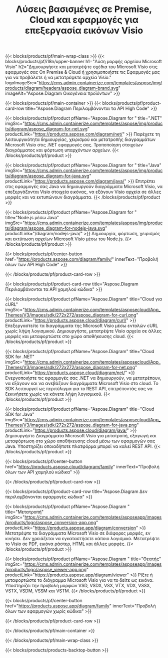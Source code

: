 ﻿---
title: Λύσεις βασισμένες σε Premise, Cloud και εφαρμογές για επεξεργασία εικόνων Visio 
weight: 1110
url: /el/
description: Δημιουργήστε, επεξεργαστείτε και μετατρέψτε σχέδια της Microsoft Visio μέσω API High Code ή SDK που βασίζονται σε Cloud. Ή χρησιμοποιήστε τις εφαρμογές μας σε πολλές πλατφόρμες για να προβάλετε ή να μετατρέψετε αρχεία Visio.
---
{{< blocks/products/pf/main-wrap-class >}}
{{< blocks/products/pf/i18n/upper-banner h1="Λύση μορφής αρχείου Microsoft Visio" h2="Δημιουργήστε και μετατρέψτε σχέδια του Microsoft Visio στις εφαρμογές σας On Premise & Cloud ή χρησιμοποιήστε τις Εφαρμογές μας για να προβάλετε ή να μετατρέψετε αρχεία Visio." logoImageSrc="https://cms.admin.containerize.com/templates/aspose/img/products/diagram/headers/aspose_diagram-brand.svg" imageAlt="Aspose.Diagram Οικογένεια προϊόντων" >}}

{{< blocks/products/pf/main-container >}}
{{< blocks/products/pf/product-card-row title="Aspose.Diagram Περιλαμβάνονται τα API High Code" >}}

{{< blocks/products/pf/product pfName="Aspose.Diagram for " title=".NET" imgSrc="https://cms.admin.containerize.com/templates/aspose/img/products/diagram/aspose_diagram-for-net.svg" productLink="https://products.aspose.com/diagram/net/" >}}
Παρέχετε τη λειτουργικότητα δημιουργίας, χειρισμού και μετατροπής διαγραμμάτων Microsoft Visio στις .NET εφαρμογές σας. Τροποποίηση στοιχείων διαγράμματος και φόρτωση υπαρχόντων αρχείων.
{{< /blocks/products/pf/product >}}

{{< blocks/products/pf/product pfName="Aspose.Diagram for " title="Java" imgSrc="https://cms.admin.containerize.com/templates/aspose/img/products/diagram/aspose_diagram-for-java.svg" productLink="https://products.aspose.com/diagram/java/" >}}
Επιτρέπει στις εφαρμογές σας Java να δημιουργούν διαγράμματα Microsoft Visio, να επεξεργάζονται Visio στοιχεία εικόνας, να εξάγουν Visio αρχεία σε άλλες μορφές και να εκτυπώνουν διαγράμματα.
{{< /blocks/products/pf/product >}}

{{< blocks/products/pf/product pfName="Aspose.Diagram for " title="Node.js μέσω Java" imgSrc="https://cms.admin.containerize.com/templates/aspose/img/products/diagram/aspose_diagram-for-nodejs-java.svg" productLink="/diagram/nodejs-java/" >}}
Δημιουργία, φόρτωση, χειρισμός και εκτύπωση αρχείων Microsoft Visio μέσω του Node.js.
{{< /blocks/products/pf/product >}}

{{< blocks/products/pf/center-button href="https://products.aspose.com/diagram/family/" innerText="Προβολή όλων των API High Code" >}}

{{< /blocks/products/pf/product-card-row >}}

{{< blocks/products/pf/product-card-row title="Aspose.Diagram Περιλαμβάνονται τα API χαμηλού κώδικα" >}}

{{< blocks/products/pf/product pfName="Aspose.Diagram" title="Cloud για cURL" imgSrc="https://cms.admin.containerize.com/templates/asposecloud/App_Themes/V3/images/sdk/272x272/aspose_diagram-for-curl.png" productLink="https://products.aspose.cloud/diagram/curl/" >}}
Επεξεργαστείτε τα διαγράμματα της Microsoft Visio μέσω εντολών cURL χωρίς λήψη λογισμικού. Δημιουργήστε, μετατρέψτε Visio αρχεία σε άλλες μορφές και μεταφορτώστε στο χώρο αποθήκευσης cloud.
{{< /blocks/products/pf/product >}}

{{< blocks/products/pf/product pfName="Aspose.Diagram" title="Cloud SDK for .NET" imgSrc="https://cms.admin.containerize.com/templates/asposecloud/App_Themes/V3/images/sdk/272x272/aspose_diagram-for-net.png" productLink="https://products.aspose.cloud/diagram/net/" >}}
Ενεργοποιήστε τις εφαρμογές σας .NET να δημιουργούν, να μετατρέπουν, να εξάγουν και να ανεβάζουν διαγράμματα Microsoft Visio στο cloud. Το SDK λειτουργεί ως περιτύλιγμα για το REST API, επιτρέποντάς σας να ξεκινήσετε χωρίς να κάνετε λήψη λογισμικού.
{{< /blocks/products/pf/product >}}

{{< blocks/products/pf/product pfName="Aspose.Diagram" title="Cloud SDK for Java" imgSrc="https://cms.admin.containerize.com/templates/asposecloud/App_Themes/V3/images/sdk/272x272/aspose_diagram-for-java.png" productLink="https://products.aspose.cloud/diagram/java/" >}}
Δημιουργήστε Διαγράμματα Microsoft Visio για μετατροπή, εξαγωγή και μεταφόρτωση στο χώρο αποθήκευσης cloud μέσω των εφαρμογών σας Java. Υποστηρίζει οποιαδήποτε πλατφόρμα μπορεί να καλεί REST API.
{{< /blocks/products/pf/product >}}

{{< blocks/products/pf/center-button href="https://products.aspose.cloud/diagram/family" innerText="Προβολή όλων των API χαμηλού κώδικα" >}}

{{< /blocks/products/pf/product-card-row >}}

{{< blocks/products/pf/product-card-row title="Aspose.Diagram Δεν περιλαμβάνονται εφαρμογές κώδικα" >}}

{{< blocks/products/pf/product pfName="Aspose.Diagram " title="Μετατροπή" imgSrc="https://cms.admin.containerize.com/templates/asposeapp/images/products/logo/aspose_conversion-app.png" productLink="https://products.aspose.app/diagram/conversion" >}}
Μετατρέψτε τα διαγράμματα Microsoft Visio σε διάφορες μορφές, εν κινήσει. Δεν χρειάζεται να εγκαταστήσετε κάποιο λογισμικό. Μετατρέψτε το Visio σε PDF, εικόνα ράστερ, HTML και άλλες μορφές.
{{< /blocks/products/pf/product >}}

{{< blocks/products/pf/product pfName="Aspose.Diagram " title="Θεατής" imgSrc="https://cms.admin.containerize.com/templates/asposeapp/images/products/logo/aspose_viewer-app.png" productLink="https://products.aspose.app/diagram/viewer" >}}
Ρίξτε ή μεταφορτώστε το διάγραμμα Microsoft Visio για να το δείτε ως εικόνα. Υποστηρίζει την προβολή μορφών VSD, VSDX, VSX, VTX, VDX, VSSX, VSTX, VSDM, VSSM και VSTM.
{{< /blocks/products/pf/product >}}

{{< blocks/products/pf/center-button href="https://products.aspose.app/diagram/family" innerText="Προβολή όλων των εφαρμογών χωρίς κώδικα" >}}

{{< /blocks/products/pf/product-card-row >}}

{{< /blocks/products/pf/main-container >}}


{{< /blocks/products/pf/main-wrap-class >}}

{{< blocks/products/products-backtop-button >}}